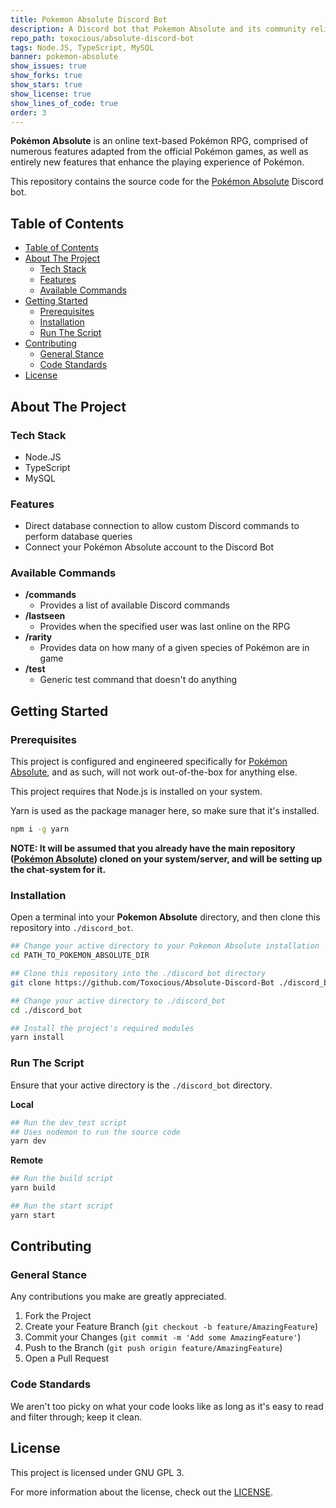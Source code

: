 ```yaml
---
title: Pokemon Absolute Discord Bot
description: A Discord bot that Pokemon Absolute and its community relies on for communication and support outside of the RPG.
repo_path: toxocious/absolute-discord-bot
tags: Node.JS, TypeScript, MySQL
banner: pokemon-absolute
show_issues: true
show_forks: true
show_stars: true
show_license: true
show_lines_of_code: true
order: 3
---
```


**Pok&eacute;mon Absolute** is an online text-based Pok&eacute;mon RPG, comprised of numerous features adapted from the official Pok&eacute;mon games, as well as entirely new features that enhance the playing experience of Pok&eacute;mon.

This repository contains the source code for the [Pok&eacute;mon Absolute](https://github.com/Toxocious/Absolute) Discord bot.


## Table of Contents
- [Table of Contents](#table-of-contents)
- [About The Project](#about-the-project)
  - [Tech Stack](#tech-stack)
  - [Features](#features)
  - [Available Commands](#available-commands)
- [Getting Started](#getting-started)
  - [Prerequisites](#prerequisites)
  - [Installation](#installation)
  - [Run The Script](#run-the-script)
- [Contributing](#contributing)
  - [General Stance](#general-stance)
  - [Code Standards](#code-standards)
- [License](#license)



## About The Project
### Tech Stack
- Node.JS
- TypeScript
- MySQL

### Features
- Direct database connection to allow custom Discord commands to perform database queries
- Connect your Pok&eacute;mon Absolute account to the Discord Bot

### Available Commands
- **/commands**
  - Provides a list of available Discord commands
- **/lastseen <user>**
  - Provides when the specified user was last online on the RPG
- **/rarity <species> <forme OPTIONAL>**
  - Provides data on how many of a given species of Pok&eacute;mon are in game
- **/test**
  - Generic test command that doesn't do anything



## Getting Started
### Prerequisites
This project is configured and engineered specifically for [Pok&eacute;mon Absolute](https://github.com/Toxocious/Absolute), and as such, will not work out-of-the-box for anything else.

This project requires that Node.js is installed on your system.

Yarn is used as the package manager here, so make sure that it's installed.
```bash
npm i -g yarn
```

**NOTE: It will be assumed that you already have the main repository ([Pok&eacute;mon Absolute](https://github.com/Toxocious/Absolute)) cloned on your system/server, and will be setting up the chat-system for it.**

### Installation
Open a terminal into your **Pokemon Absolute** directory, and then clone this repository into ``./discord_bot``.

```bash
## Change your active directory to your Pokemon Absolute installation
cd PATH_TO_POKEMON_ABSOLUTE_DIR

## Clone this repository into the ./discord_bot directory
git clone https://github.com/Toxocious/Absolute-Discord-Bot ./discord_bot

## Change your active directory to ./discord_bot
cd ./discord_bot

## Install the project's required modules
yarn install
```

### Run The Script
Ensure that your active directory is the ``./discord_bot`` directory.

**Local**
```bash
## Run the dev_test script
## Uses nodemon to run the source code
yarn dev
```

**Remote**
```bash
## Run the build script
yarn build

## Run the start script
yarn start
```


## Contributing
### General Stance
Any contributions you make are greatly appreciated.

1. Fork the Project
2. Create your Feature Branch (``git checkout -b feature/AmazingFeature``)
3. Commit your Changes (``git commit -m 'Add some AmazingFeature'``)
4. Push to the Branch (``git push origin feature/AmazingFeature``)
5. Open a Pull Request

### Code Standards
We aren't too picky on what your code looks like as long as it's easy to read and filter through; keep it clean.



## License
This project is licensed under GNU GPL 3.

For more information about the license, check out the [LICENSE](LICENSE).

